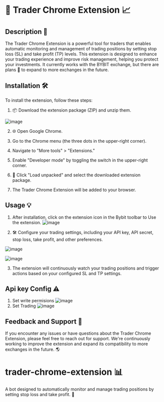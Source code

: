 # 🐢 Trader Chrome Extension 📈

## Description 🚀

The Trader Chrome Extension is a powerful tool for traders that enables automatic monitoring and management of trading positions by setting stop loss (SL) and take profit (TP) levels. This extension is designed to enhance your trading experience and improve risk management, helping you protect your investments. It currently works with the BYBIT exchange, but there are plans 🌟 to expand to more exchanges in the future.

## Installation 🛠️

To install the extension, follow these steps:

1. 📦 Download the extension package (ZIP) and unzip them.

![image](https://github.com/LaAlquimia/trader-chrome-extension/assets/38500708/4fe22111-f1ae-49fb-8931-4daace616a0c)

2. 🌐 Open Google Chrome.

3. Go to the Chrome menu (the three dots in the upper-right corner).

4. Navigate to "More tools" > "Extensions."

5. Enable "Developer mode" by toggling the switch in the upper-right corner.

6. 📂 Click "Load unpacked" and select the downloaded extension package.

7. The Trader Chrome Extension will be added to your browser.

## Usage 💡

1. After installation, click on the extension icon in the Bybit toolbar to Use the extension.
![image](https://github.com/LaAlquimia/trader-chrome-extension/assets/38500708/7f193025-58a5-479c-90d0-2d1a7983a1fa)

2. 🛠️ Configure your trading settings, including your API key, API secret, stop loss, take profit, and other preferences.

![image](https://github.com/LaAlquimia/trader-chrome-extension/assets/38500708/32c829e0-a7b0-4fd4-8848-dc2b0d5e748c)

![image](https://github.com/LaAlquimia/trader-chrome-extension/assets/38500708/353da17e-c5f1-46c6-84f4-0b635f5255f2)

3. The extension will continuously watch your trading positions and trigger actions based on your configured SL and TP settings.

## Api key Config ⚠️
1. Set write permisions
![image](https://github.com/LaAlquimia/trader-chrome-extension/assets/38500708/89b2e696-d0f4-4568-9f71-e0fc7f7919b9)
2. Set Trading 
![image](https://github.com/LaAlquimia/trader-chrome-extension/assets/38500708/f628f5f8-67f0-4cbf-b9a2-0ebfc074133c)

## Feedback and Support 🤝

If you encounter any issues or have questions about the Trader Chrome Extension, please feel free to reach out for support. We're continuously working to improve the extension and expand its compatibility to more exchanges in the future. 🌎

# trader-chrome-extension 📊
A bot designed to automatically monitor and manage trading positions by setting stop loss and take profit. 🚦
